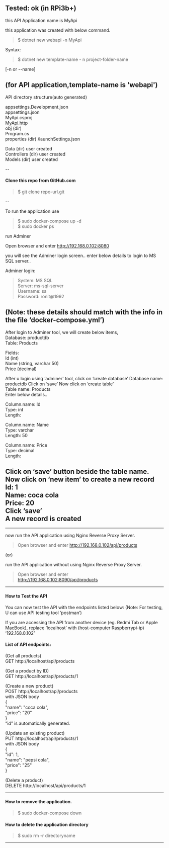 Tested: ok (in RPi3b+)
--

this API Application name is MyApi

this application was created with below command.

    
> $ dotnet new webapi -n MyApi

Syntax:    
> $ dotnet new template-name - n project-folder-name

[-n or --name]

(for API application,template-name is 'webapi')
--
API directory structure(auto generated)    
    
appsettings.Development.json   
appsettings.json   
MyApi.csproj   
MyApi.http   
obj (dir)   
Program.cs    
properties (dir) /launchSettings.json   
     
Data (dir) user created    
Controllers (dir) user created    
Models (dir) user created   
    
--

#### Clone this repo from GitHub.com
> $ git clone repo-url.git

--

To run the application use
> $ sudo docker-compose up -d   
$ sudo docker ps

run Adminer

Open browser and enter
http://192.168.0.102:8080

you will see the Adminer login screen..
enter below details to login to MS SQL server..
    
Adminer login:   
> System: MS SQL  
Server: ms-sql-server    
Username: sa     
Password: ronit@1992   
  
(Note: these details should match with 
the info in the file ‘docker-compose.yml’)
--
After login to Adminer tool, we will create below items,  
Database: productdb  
Table:  Products   
   
Fields:   
Id (int)  
Name (string, varchar 50)  
Price (decimal)  
  
After u login using ‘adminer' tool,
click on ‘create database’ 
Database name: productdb
Click on ‘save’ 
Now click on ‘create table’  
Table name: Products  
Enter below details.. 
   
Column.name: Id   
Type: int   
Length:    
    
Column.name: Name    
Type: varchar    
Length: 50    
    
Column.name: Price     
Type: decimal     
Length:     

Click on ‘save’ button beside the table name. 
Now click on ‘new item’ to create a new record    
Id: 1    
Name: coca cola    
Price: 20    
Click ‘save’   
A new record is created    
----

----
now run the API application using Nginx Reverse Proxy Server.

> Open browser and enter
http://192.168.0.102/api/products   
     
     
(or)   
     
run the API application without using Nginx Reverse Proxy Server.     
> Open browser and enter    
http://192.168.0.102:8090/api/products   
     


----

#### How to Test the API
     
You can now test the API with the endpoints listed below:
(Note: For testing, U can use API testing tool ‘postman’)
       
      
If you are accessing the API from  another device 
(eg. Redmi Tab or Apple MacBook),
replace ‘localhost’ with (host-computer Raspberrypi-ip) ‘192.168.0.102’
       
       
#### List of API endpoints:
    
(Get all products)    
GET http://localhost/api/products
     
(Get a product by ID)    
GET http://localhost/api/products/1
      
(Create a new product)     
POST http://localhost/api/products    
 with JSON body    
  {    
           "name": "coca cola",    
           "price": "20"    
   }    
“id” is automatically generated.    
      
(Update an existing product)    
PUT http://localhost/api/products/1    
 with JSON body     
  {     
           "id": 1,     
           "name": "pepsi cola",     
           "price": "25"    
  }     
       
(Delete a product)    
DELETE http://localhost/api/products/1     
     
    
----
#### How to remove the application.   
> $ sudo docker-compose down    
#### How to delete the application directory    
> $ sudo rm -r directoryname    
      
    
----
